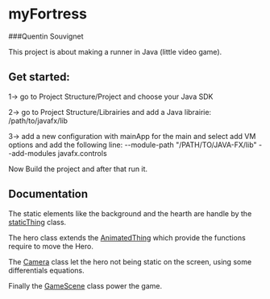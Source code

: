 
# myFortress
###Quentin Souvignet

This project is about making a runner in Java (little video game).

## Get started:
1-> go to Project Structure/Project and choose your Java SDK

2-> go to Project Structure/Librairies and add a Java librairie: /path/to/javafx/lib

3-> add a new configuration with mainApp for the main and select add VM options and add the following line:
--module-path "/PATH/TO/JAVA-FX/lib" --add-modules javafx.controls

Now Build the project and after that run it.

## Documentation

The static elements like the background and the hearth are handle by the [staticThing](https://github.com/NiskuT/myFortress/blob/master/src/staticThing.java) class.

The hero class extends the [AnimatedThing](https://github.com/NiskuT/myFortress/blob/master/src/AnimatedThing.java) which provide the functions require to move the Hero.

The [Camera](https://github.com/NiskuT/myFortress/blob/master/src/Camera.java) class let the hero not being static on the screen, using some differentials equations.

Finally the [GameScene](https://github.com/NiskuT/myFortress/blob/master/src/GameScene.java) class power the game.
